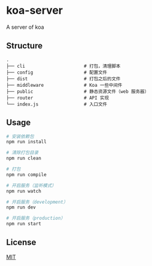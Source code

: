 # koa-server
A server of koa

## Structure

  ```
  .
  ├── cli                      # 打包，清理脚本
  ├── config                   # 配置文件
  ├── dist                     # 打包之后的文件
  ├── middleware               # Koa 一些中间件
  ├── public                   # 静态资源文件（web 服务器）
  ├── router                   # API 实现
  └── index.js                 # 入口文件
  ```

## Usage

```bash
# 安装依赖包
npm run install

# 清除打包目录
npm run clean

# 打包
npm run compile

# 开启服务（监听模式）
npm run watch

# 开启服务（development）
npm run dev

# 开启服务（production）
npm run start

```

## License

[MIT](https://github.com/lianruhe/koa-server/blob/master/LICENSE)
